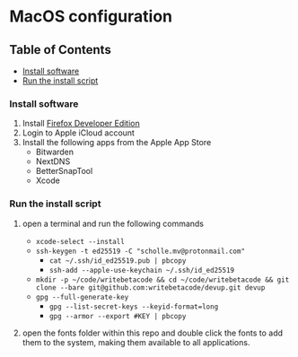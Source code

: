 # MacOS configuration

## Table of Contents

- [Install software](#install-software)
- [Run the install script](#run-the-install-script)

### Install software

1. Install [Firefox Developer Edition](https://www.mozilla.org/en-US/firefox/developer/)
1. Login to Apple iCloud account
1. Install the following apps from the Apple App Store
    - Bitwarden
    - NextDNS
    - BetterSnapTool
    - Xcode

### Run the install script

1. open a terminal and run the following commands
    - ```xcode-select --install```
    - ```ssh-keygen -t ed25519 -C "scholle.mv@protonmail.com"```
      - ```cat ~/.ssh/id_ed25519.pub | pbcopy```
      - ```ssh-add --apple-use-keychain ~/.ssh/id_ed25519```
    - ```mkdir -p ~/code/writebetacode && cd ~/code/writebetacode && git clone --bare git@github.com:writebetacode/devup.git devup```
    - ```gpg --full-generate-key```
      - ```gpg --list-secret-keys --keyid-format=long```
      - ```gpg --armor --export #KEY | pbcopy```

1. open the fonts folder within this repo and double click the fonts to add them
   to the system, making them available to all applications.

